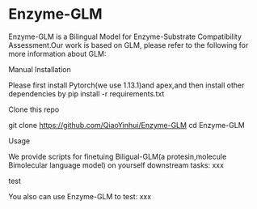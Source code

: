 # Enzyme-GLM
Enzyme-GLM is a Bilingual Model for Enzyme-Substrate Compatibility Assessment.Our work is based on GLM, please refer to the following for more information about GLM:


Manual Installation

Please first install Pytorch(we use 1.13.1)and apex,and then install other dependencies by pip install -r requirements.txt

Clone this repo

git clone https://github.com/QiaoYinhui/Enzyme-GLM
cd Enzyme-GLM

Usage

We provide scripts for finetuing Biligual-GLM(a protesin,molecule Bimolecular language model) on yourself downstream tasks:
xxx

test

You also can use Enzyme-GLM to test:
xxx
